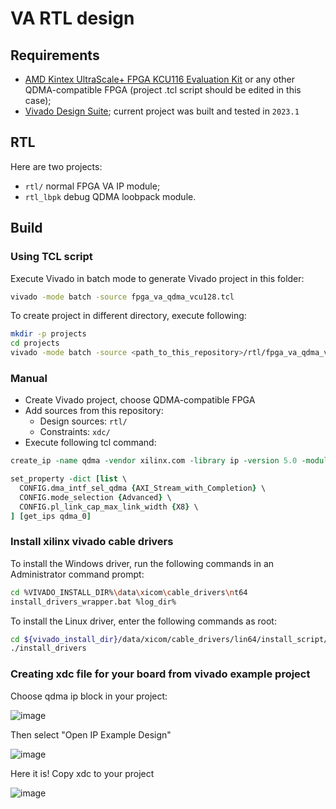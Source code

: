 # VA RTL design

## Requirements

* [AMD Kintex UltraScale+ FPGA KCU116 Evaluation Kit](https://www.xilinx.com/products/boards-and-kits/ek-u1-kcu116-g.html) or any other QDMA-compatible FPGA (project .tcl script should be edited in this case);
* [Vivado Design Suite](https://www.xilinx.com/products/design-tools/vivado.html); current project was built and tested in `2023.1`

## RTL

Here are two projects:

* `rtl/` normal FPGA VA IP module;
* `rtl_lbpk` debug QDMA loobpack module.

## Build

### Using TCL script

Execute Vivado in batch mode to generate Vivado project in this folder:

```bash
vivado -mode batch -source fpga_va_qdma_vcu128.tcl
```

To create project in different directory, execute following:

```bash
mkdir -p projects
cd projects
vivado -mode batch -source <path_to_this_repository>/rtl/fpga_va_qdma_vcu128.tcl -tclargs [ --origin_dir "<path_to_this_repository>/rtl/" ]
```

### Manual

* Create Vivado project, choose QDMA-compatible FPGA
* Add sources from this repository:
  * Design sources: `rtl/`
  * Constraints: `xdc/`
* Execute following tcl command:
  
```tcl
create_ip -name qdma -vendor xilinx.com -library ip -version 5.0 -module_name qdma_0

set_property -dict [list \
  CONFIG.dma_intf_sel_qdma {AXI_Stream_with_Completion} \
  CONFIG.mode_selection {Advanced} \
  CONFIG.pl_link_cap_max_link_width {X8} \
] [get_ips qdma_0]
```
### Install xilinx vivado cable drivers

To install the Windows driver, run the following commands in an Administrator command prompt:

```bash
cd %VIVADO_INSTALL_DIR%\data\xicom\cable_drivers\nt64
install_drivers_wrapper.bat %log_dir%
```

To install the Linux driver, enter the following commands as root:

```bash
cd ${vivado_install_dir}/data/xicom/cable_drivers/lin64/install_script/install_drivers/
./install_drivers
```

### Creating xdc file for your board from vivado example project

Choose qdma ip block in your project:

![image](https://github.com/user-attachments/assets/40d3c99f-8df4-462c-b9e5-ec6fa9185fc7)

Then select "Open IP Example Design"

![image](https://github.com/user-attachments/assets/af3e5883-9062-4637-b1ec-2fb6653c1449)

Here it is! Copy xdc to your project

![image](https://github.com/user-attachments/assets/46e56707-c1fd-4568-955d-3d22f31c358a)


